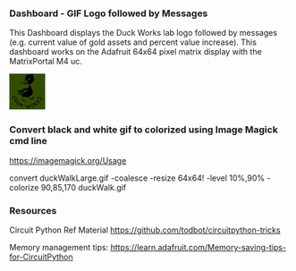 ### Dashboard - GIF Logo followed by Messages
This Dashboard displays the Duck Works lab logo followed by messages (e.g. current value of gold assets and percent value increase). This dashboard works on the Adafruit 64x64 pixel matrix display with the MatrixPortal M4 uc. 

![](https://github.com/dev-lishy/DuckWorksDashboard/blob/main/duckWalk.gif)

### Convert black and white gif to colorized using Image Magick cmd line

https://imagemagick.org/Usage

convert duckWalkLarge.gif -coalesce -resize 64x64\! -level 10%,90% -colorize 90,85,170 duckWalk.gif

### Resources

Circuit Python Ref Material https://github.com/todbot/circuitpython-tricks

Memory management tips: https://learn.adafruit.com/Memory-saving-tips-for-CircuitPython
